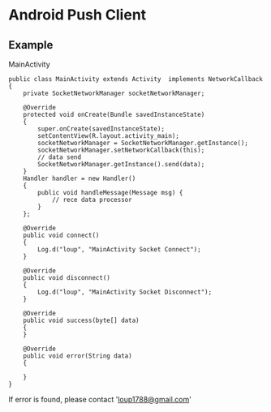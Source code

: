 Android Push Client
==================================================


Example
--------------------------------------
MainActivity
    
	public class MainActivity extends Activity  implements NetworkCallback
	{
		private SocketNetworkManager socketNetworkManager;
		
		@Override
		protected void onCreate(Bundle savedInstanceState) 
		{
			super.onCreate(savedInstanceState);
			setContentView(R.layout.activity_main);
			socketNetworkManager = SocketNetworkManager.getInstance();
			socketNetworkManager.setNetworkCallback(this);
			// data send
			SocketNetworkManager.getInstance().send(data);
		}
		Handler handler = new Handler() 
		{
			public void handleMessage(Message msg) {
				// rece data processor
			}
		};
		
		@Override
	    public void connect()
	    {
	        Log.d("loup", "MainActivity Socket Connect");
	    }
	
	    @Override
	    public void disconnect()
	    {
	        Log.d("loup", "MainActivity Socket Disconnect");
	    }
	
	    @Override
	    public void success(byte[] data)
	    {
	    }
	
	    @Override
	    public void error(String data)
	    {
	
	    }
	}


	
If error is found, please contact 'loup1788@gmail.com'
